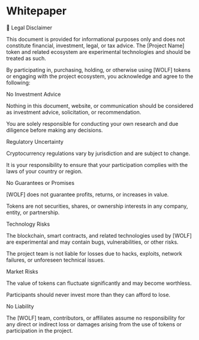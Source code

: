 # Whitepaper
🚨 Legal Disclaimer

This document is provided for informational purposes only and does not constitute financial, investment, legal, or tax advice. The [Project Name] token and related ecosystem are experimental technologies and should be treated as such.

By participating in, purchasing, holding, or otherwise using [WOLF] tokens or engaging with the project ecosystem, you acknowledge and agree to the following:

No Investment Advice

Nothing in this document, website, or communication should be considered as investment advice, solicitation, or recommendation.

You are solely responsible for conducting your own research and due diligence before making any decisions.

Regulatory Uncertainty

Cryptocurrency regulations vary by jurisdiction and are subject to change.

It is your responsibility to ensure that your participation complies with the laws of your country or region.

No Guarantees or Promises

[WOLF] does not guarantee profits, returns, or increases in value.

Tokens are not securities, shares, or ownership interests in any company, entity, or partnership.

Technology Risks

The blockchain, smart contracts, and related technologies used by [WOLF] are experimental and may contain bugs, vulnerabilities, or other risks.

The project team is not liable for losses due to hacks, exploits, network failures, or unforeseen technical issues.

Market Risks

The value of tokens can fluctuate significantly and may become worthless.

Participants should never invest more than they can afford to lose.

No Liability

The [WOLF] team, contributors, or affiliates assume no responsibility for any direct or indirect loss or damages arising from the use of tokens or participation in the project.
